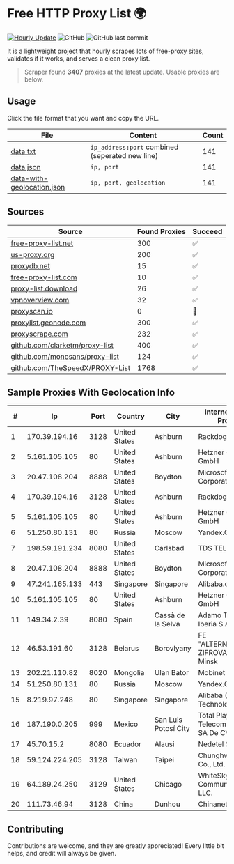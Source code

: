 
# Free HTTP Proxy List 🌍

[![Hourly Update](https://github.com/mertguvencli/http-proxy-list/actions/workflows/main.yml/badge.svg?branch=main)](https://github.com/mertguvencli/http-proxy-list/actions/workflows/main.yml)
![GitHub](https://img.shields.io/github/license/mertguvencli/http-proxy-list)
![GitHub last commit](https://img.shields.io/github/last-commit/mertguvencli/http-proxy-list)

It is a lightweight project that hourly scrapes lots of free-proxy sites, validates if it works, and serves a clean proxy list.


> Scraper found **3407** proxies at the latest update. Usable proxies are below.

## Usage

Click the file format that you want and copy the URL.


|File|Content|Count|
|----|-------|-----|
|[data.txt](https://raw.githubusercontent.com/mertguvencli/http-proxy-list/main/proxy-list/data.txt)|`ip_address:port` combined (seperated new line)|141|
|[data.json](https://raw.githubusercontent.com/mertguvencli/http-proxy-list/main/proxy-list/data.json)|`ip, port`|141|
|[data-with-geolocation.json](https://raw.githubusercontent.com/mertguvencli/http-proxy-list/main/proxy-list/data-with-geolocation.json)|`ip, port, geolocation`|141|

## Sources

|Source|Found Proxies|Succeed|
|------|-------------|-------|
|[free-proxy-list.net](https://free-proxy-list.net)|300|✅|
|[us-proxy.org](https://www.us-proxy.org)|200|✅|
|[proxydb.net](http://proxydb.net)|15|✅|
|[free-proxy-list.com](https://free-proxy-list.com/?page=&port=&type%5B%5D=http&type%5B%5D=https&up_time=0&search=Search)|10|✅|
|[proxy-list.download](https://www.proxy-list.download/HTTP)|26|✅|
|[vpnoverview.com](https://vpnoverview.com/privacy/anonymous-browsing/free-proxy-servers)|32|✅|
|[proxyscan.io](https://www.proxyscan.io)|0|🚫|
|[proxylist.geonode.com](https://proxylist.geonode.com/api/proxy-list?limit=300&page=1&sort_by=lastChecked&sort_type=desc&protocols=http,https)|300|✅|
|[proxyscrape.com](https://api.proxyscrape.com/v2/?request=displayproxies&protocol=http&timeout=10000&country=all&ssl=all&anonymity=all)|232|✅|
|[github.com/clarketm/proxy-list](https://raw.githubusercontent.com/clarketm/proxy-list/master/proxy-list-raw.txt)|400|✅|
|[github.com/monosans/proxy-list](https://raw.githubusercontent.com/monosans/proxy-list/main/proxies/http.txt)|124|✅|
|[github.com/TheSpeedX/PROXY-List](https://raw.githubusercontent.com/TheSpeedX/PROXY-List/master/http.txt)|1768|✅|


## Sample Proxies With Geolocation Info

|#|Ip|Port|Country|City|Internet Service Provider|
|-|--|----|-------|----|-------------------------|
|1|170.39.194.16|3128|United States|Ashburn|Rackdog, LLC|
|2|5.161.105.105|80|United States|Ashburn|Hetzner Online GmbH|
|3|20.47.108.204|8888|United States|Boydton|Microsoft Corporation|
|4|170.39.194.16|3128|United States|Ashburn|Rackdog, LLC|
|5|5.161.105.105|80|United States|Ashburn|Hetzner Online GmbH|
|6|51.250.80.131|80|Russia|Moscow|Yandex.Cloud LLC|
|7|198.59.191.234|8080|United States|Carlsbad|TDS TELECOM|
|8|20.47.108.204|8888|United States|Boydton|Microsoft Corporation|
|9|47.241.165.133|443|Singapore|Singapore|Alibaba.com LLC|
|10|5.161.105.105|80|United States|Ashburn|Hetzner Online GmbH|
|11|149.34.2.39|8080|Spain|Cassà de la Selva|Adamo Telecom Iberia S.A.|
|12|46.53.191.60|3128|Belarus|Borovlyany|FE "ALTERNATIVNAYA ZIFROVAYA SET" Minsk|
|13|202.21.110.82|8020|Mongolia|Ulan Bator|Mobinet LLC|
|14|51.250.80.131|80|Russia|Moscow|Yandex.Cloud LLC|
|15|8.219.97.248|80|Singapore|Singapore|Alibaba (US) Technology Co., Ltd.|
|16|187.190.0.205|999|Mexico|San Luis Potosí City|Total Play Telecomunicaciones SA De CV|
|17|45.70.15.2|8080|Ecuador|Alausi|Nedetel S.A.|
|18|59.124.224.205|3128|Taiwan|Taipei|Chunghwa Telecom Co., Ltd.|
|19|64.189.24.250|3129|United States|Chicago|WhiteSky Communications, LLC.|
|20|111.73.46.94|3128|China|Dunhou|Chinanet|



## Contributing

Contributions are welcome, and they are greatly appreciated! Every
little bit helps, and credit will always be given.


